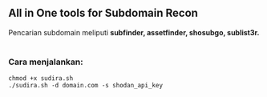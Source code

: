 ## All in One tools for Subdomain Recon
Pencarian subdomain meliputi <b>subfinder, assetfinder, shosubgo, sublist3r.</b> <br><br>

### Cara menjalankan:
```
chmod +x sudira.sh
./sudira.sh -d domain.com -s shodan_api_key
```
